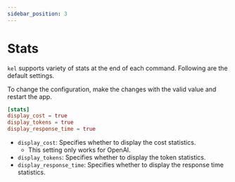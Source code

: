 ```yaml
---
sidebar_position: 3
---
```


# Stats

`kel` supports variety of stats at the end of each command. Following are the default settings. 

To change the configuration, make the changes with the valid value and restart the app.

```toml title="config.toml"
[stats]
display_cost = true
display_tokens = true
display_response_time = true
```

- `display_cost`: Specifies whether to display the cost statistics. 
    - This setting only works for OpenAI.
- `display_tokens`: Specifies whether to display the token statistics.
- `display_response_time`: Specifies whether to display the response time statistics.